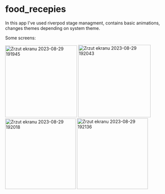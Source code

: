 # food_recepies
 In this app I've used riverpod stage managment, contains basic animations, changes themes depending on system theme.

 Some screens:
 
<img width="231" alt="Zrzut ekranu 2023-08-29 191945" src="https://github.com/Kubek-3/food_recepies/assets/52927083/815e43de-2918-4bbc-8a56-9ff716b4e3f9">
<img width="233" alt="Zrzut ekranu 2023-08-29 192043" src="https://github.com/Kubek-3/food_recepies/assets/52927083/9deff6c1-026c-4aff-b8f6-1b43c67284ab">
<img width="227" alt="Zrzut ekranu 2023-08-29 192018" src="https://github.com/Kubek-3/food_recepies/assets/52927083/08fa00a8-59b0-47c4-a6a5-a497b5ac9c2b">
<img width="228" alt="Zrzut ekranu 2023-08-29 192136" src="https://github.com/Kubek-3/food_recepies/assets/52927083/07796f8a-242f-4e13-b3a5-366874f20fd0">

